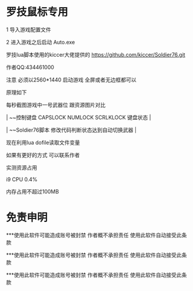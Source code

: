 罗技鼠标专用
=====

1 导入游戏配置文件

2 进入游戏之后启动 Auto.exe

罗技lua脚本使用的kiccer大佬提供的 https://github.com/kiccer/Soldier76.git

作者QQ:434461000

注意 必须以2560*1440 启动游戏 全屏或者无边框都可以

原理如下

每秒截图游戏中一号武器位 跟资源图片对比

| ~~控制键盘 CAPSLOCK NUMLOCK SCRLKLOCK 键盘状态 |

| ~~Soldier76脚本 修改代码判断状态达到自动切换武器 |

现在利用lua dofile读取文件变量

如果有更好的方式 可以联系作者

实测资源占用 

i9 CPU 0.4% 

内存占用不超过100MB 

# 免责申明

***使用此软件可能造成账号被封禁 作者概不承担责任 使用此软件自动接受此条款

***使用此软件可能造成账号被封禁 作者概不承担责任 使用此软件自动接受此条款

***使用此软件可能造成账号被封禁 作者概不承担责任 使用此软件自动接受此条款
